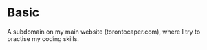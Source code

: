 # Basic

A subdomain on my main website (torontocaper.com), where I try to practise my coding skills. 
